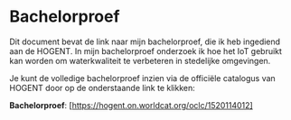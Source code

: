 # Bachelorproef

Dit document bevat de link naar mijn bachelorproef, die ik heb ingediend aan de HOGENT. In mijn bachelorproef onderzoek ik hoe het IoT gebruikt kan worden om waterkwaliteit te verbeteren in stedelijke omgevingen.

Je kunt de volledige bachelorproef inzien via de officiële catalogus van HOGENT door op de onderstaande link te klikken:

**Bachelorproef**: [https://hogent.on.worldcat.org/oclc/1520114012]
